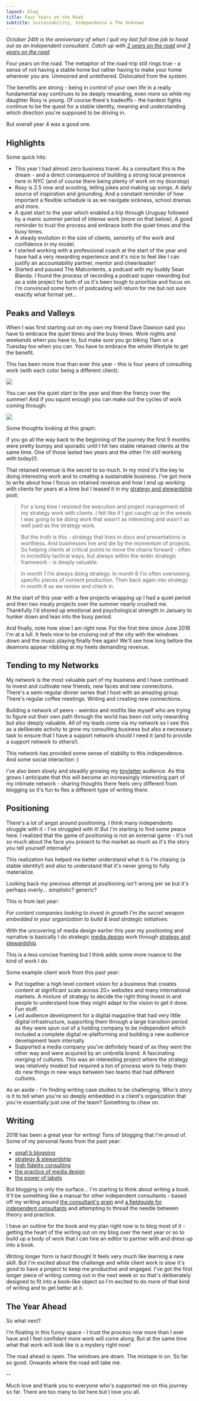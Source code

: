 ```yaml
---
layout: blog
title: Four Years on the Road
subtitle: Sustainability, Independence & The Unknown
---
```


*October 24th is the anniversary of when I quit my last full time job to head out as an independent consultant. Catch up with [2 years on the road](https://tomcritchlow.com/2016/10/24/2-years/) and [3 years on the road](https://tomcritchlow.com/2017/10/24/3-years/)*

Four years on the road. The metaphor of the road-trip still rings true - a sense of not having a stable home but rather having to make your home wherever you are. Unmoored and untethered. Dislocated from the *system*.

The benefits are strong - being in control of your own life in a really fundamental way continues to be deeply rewarding, even more so while my daughter Roxy is young. Of course there's tradeoffs - the hardest fights continue to be the quest for a stable identity, meaning and understanding which direction you're supposed to be driving in.

But overall year 4 was a good one.

## Highlights

Some quick hits:

- This year I had almost zero business travel. As a consultant this is the dream - and a direct consequence of building a strong local presence here in NYC (and of course there being plenty of work on my doorstop)
- Roxy is 2.5 now and scooting, telling jokes and making up songs. A daily source of inspiration and grounding. And a constant reminder of how important a flexible schedule is as we navigate sickness, school dramas and more.
- A quiet start to the year which enabled a trip through Uruguay followed by a manic summer period of intense work (more on that below). A good reminder to trust the process and embrace both the quiet times *and* the busy times.
- A steady evolution in the size of clients, seniority of the work and confidence in my model.
- I started working with a professional coach at the start of the year and have had a very rewarding experience and it's nice to feel like I can justify an accountability partner, mentor and cheerleader!
- Started and paused The Malcontents, a podcast with my buddy Sean Blanda. I found the process of recording a podcast super rewarding but as a side project for both of us it's been tough to prioritize and focus on. I'm convinced some form of podcasting will return for me but not sure exactly what format yet...

## Peaks and Valleys

When I was first starting out on my own my friend Dave Dawson said you have to embrace the quiet times and the busy times. Work nights and weekends when you have to, but make sure you go biking 11am on a Tuesday too when you can. You have to embrace the whole lifestyle to get the benefit.

This has been more true than ever this year - this is four years of consulting work (with each color being a different client):

![](/images/4yearsrevenue.png)

You can see the quiet start to the year and then the frenzy over the summer! And if you squint enough you can make out the cycles of work coming through:

![](/images/4yearswave.png)

Some thoughts looking at this graph:

If you go all the way back to the beginning of the journey the first 9 months were pretty bumpy and sporadic until I hit two stable retained clients at the same time. One of those lasted two years and the other I'm still working with today(!).

That retained revenue is the secret to so much. In my mind it's the key to doing interesting work and to creating a sustainable business. I've got more to write about how I focus on retained revenue and how I end up working with clients for years at a time but I teased it in my [strategy and stewardship](https://tomcritchlow.com/2018/06/28/strategy-stewardship/) post:

> For a long time I resisted the execution and project management of my strategy work with clients. I felt like if I got caught up in the weeds I was going to be doing work that wasn’t as interesting and wasn’t as well paid as the strategy work.

> But the truth is this - strategy that lives in docs and presentations is worthless. And businesses live and die by the momentum of projects. So helping clients at critical points to move the chains forward - often in incredibly tactical ways, but always within the wider strategic framework - is deeply valuable.

> In month 1 I’m always doing strategy. In month 6 I’m often overseeing specific pieces of content production. Then back again into strategy in month 9 as we review and check in.

At the start of this year with a few projects wrapping up I had a quiet period and then two meaty projects over the summer nearly crushed me. Thankfully I'd shored up emotional and psychological strength in January to hunker down and lean into the busy period.

And finally, note how slow I am right now. For the first time since June 2016 I'm at a lull. It feels nice to be cruising out of the city with the windows down and the music playing finally free again! We'll see how long before the deamons appear nibbling at my heels demanding revenue.

## Tending to my Networks

My network is the most valuable part of my business and I have continued to invest and cultivate new friends, new faces and new connections. There's a semi-regular dinner series that I host with an amazing group. There's regular coffee meetings. Writing and creating new connections.

Building a network of peers - weirdos and misfits like myself who are trying to figure out their own path through the world has been not only rewarding but also deeply valuable. All of my leads come via my network so I see this as a deliberate activity to grow my consulting business but also a necessary task to ensure that I have a support network should I need it (and to provide a support network to others!).

This network has provided some sense of stability to this independence. And some social interaction :)

I've also been slowly and steadily growing my [tinyletter](https://tinyletter.com/tomcritchlow) audience. As this grows I anticipate that this will become an increasingly interesting part of my intimate network - sharing thoughts there feels very different from blogging so it's fun to flex a different type of writing there.

## Positioning

There's a lot of angst around positioning. I think many independents struggle with it - I've struggled with it! But I'm starting to find some peace here. I realized that the game of positioning is not an external game - it's not so much about the face you present to the market as much as it's the story you tell yourself internally!

This realization has helped me better understand what it is I'm chasing (a stable identity!) and also to understand that it's never going to fully materialize.

Looking back my previous attempt at positioning isn't wrong per se but it's perhaps overly... simplistic? generic?

This is from last year:

*For content companies looking to invest in growth I’m the secret weapon embedded in your organization to build & lead strategic initiatives.*

With the uncovering of media design earlier this year my positioning and narrative is basically I do strategic [media design](https://tomcritchlow.com/2018/07/25/media-design/) work through [strategy and stewardship](https://tomcritchlow.com/2018/06/28/strategy-stewardship/).

This is a less concise framing but I think adds some more nuance to the kind of work I do.

Some example client work from this past year:

- Put together a high level content vision for a business that creates content at significant scale across 20+ websites and many international markets. A mixture of strategy to decide the right thing invest in and people to understand how they might adapt to the vision to get it done. Fun stuff.
- Led audience development for a digital magazine that had very little digital infrastructure, supporting them through a large transition period as they were spun out of a holding company to be independent which included a complete digital re-platforming and building a new audience development team internally
- Supported a media company you've definitely heard of as they went the other way and were acquired by an umbrella brand. A fascinating merging of cultures. This was an interesting project where the strategy was relatively modest but required a ton of process work to help them do new things in new ways between two teams that had different cultures.

As an aside - I'm finding writing case studies to be challenging. Who's story is it to tell when you're so deeply embedded in a client's organization that you're essentially just one of the team? Something to chew on.

## Writing

2018 has been a great year for writing! Tons of blogging that I'm proud of. Some of my personal faves from the past year:

- [small b blogging](https://tomcritchlow.com/2018/02/23/small-b-blogging/)
- [strategy & stewardship](https://tomcritchlow.com/2018/06/28/strategy-stewardship/)
- [high fidelity consulting](https://tomcritchlow.com/2018/07/10/high-fidelity-consulting/)
- [the practice of media design](https://tomcritchlow.com/2018/07/25/media-design/)
- [the power of labels](https://tomcritchlow.com/2018/09/17/naming/)

But blogging is only the surface... I'm starting to think about writing a book. It'll be something like a manual for other independent consultants - based off my writing around [the consultant's grain](https://tomcritchlow.com/2017/07/18/the-consultants-grain/) and [a fieldguide for independent consultants](https://tomcritchlow.com/2016/12/14/fieldguide-independent-consulting/) and attempting to thread the needle between theory and practice.

I have an outline for the book and my plan right now is to blog most of it - getting the heart of the writing out on my blog over the next year or so to build up a body of work that I can hire an editor to partner with and dress up into a book.

Writing longer form is hard though! It feels very much like learning a new skill. But I'm excited about the challenge and while client work is slow it's good to have a project to keep me productive and engaged. I've got the first longer piece of writing coming out in the next week or so that's deliberately designed to fit into a book-like object so I'm excited to do more of that kind of writing and to get better at it.

## The Year Ahead

So what next?

I'm floating in this funny space - I trust the process now more than I ever have and I feel confident more work will come along. But at the same time what that work will look like is a mystery right now!

The road ahead is open. The windows are down. The mixtape is on. So far so good. Onwards where the road will take me.

--

Much love and thank you to everyone who's supported me on this journey so far. There are too many to list here but I love you all.